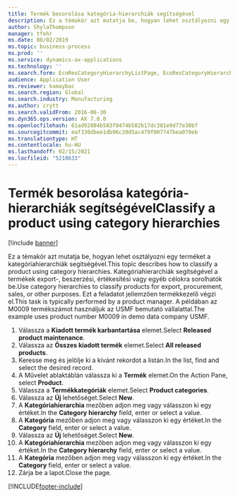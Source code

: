 ```yaml
---
title: Termék besorolása kategória-hierarchiák segítségével
description: Ez a témakör azt mutatja be, hogyan lehet osztályozni egy terméket a kategóriahierarchiák segítségével.
author: ShylaThompson
manager: tfehr
ms.date: 08/02/2019
ms.topic: business-process
ms.prod: ''
ms.service: dynamics-ax-applications
ms.technology: ''
ms.search.form: EcoResCategoryHierarchyListPage, EcoResCategoryHierarchyCreate, EcoResCategory, EcoResCategoryHierarchyRole
audience: Application User
ms.reviewer: kamaybac
ms.search.region: Global
ms.search.industry: Manufacturing
ms.author: crytt
ms.search.validFrom: 2016-06-30
ms.dyn365.ops.version: AX 7.0.0
ms.openlocfilehash: 61ad92804b583f0474b582b17dc381e9d77e38bf
ms.sourcegitcommit: eaf330dbee1db96c20d5ac479f007747bea079eb
ms.translationtype: HT
ms.contentlocale: hu-HU
ms.lasthandoff: 02/15/2021
ms.locfileid: "5218633"
---
```

# <a name="classify-a-product-using-category-hierarchies"></a><span data-ttu-id="fca1b-103">Termék besorolása kategória-hierarchiák segítségével</span><span class="sxs-lookup"><span data-stu-id="fca1b-103">Classify a product using category hierarchies</span></span>

[!include [banner](../../includes/banner.md)]

<span data-ttu-id="fca1b-104">Ez a témakör azt mutatja be, hogyan lehet osztályozni egy terméket a kategóriahierarchiák segítségével.</span><span class="sxs-lookup"><span data-stu-id="fca1b-104">This topic describes how to classify a product using category hierarchies.</span></span> <span data-ttu-id="fca1b-105">Kategóriahierarchiák segítségével a termékek export-, beszerzési, értékesítési vagy egyéb célokra sorolhatók be.</span><span class="sxs-lookup"><span data-stu-id="fca1b-105">Use category hierarchies to classify products for export, procurement, sales, or other purposes.</span></span> <span data-ttu-id="fca1b-106">Ezt a feladatot jellemzően termékkezelő végzi el.</span><span class="sxs-lookup"><span data-stu-id="fca1b-106">This task is typically performed by a product manager.</span></span> <span data-ttu-id="fca1b-107">A példában az M0009 termékszámot használjuk az USMF bemutató vállalattal.</span><span class="sxs-lookup"><span data-stu-id="fca1b-107">The example uses product number M0009 in demo data company USMF.</span></span>

1. <span data-ttu-id="fca1b-108">Válassza a **Kiadott termék karbantartása** elemet.</span><span class="sxs-lookup"><span data-stu-id="fca1b-108">Select **Released product maintenance**.</span></span>
2. <span data-ttu-id="fca1b-109">Válassza az **Összes kiadott termék** elemet.</span><span class="sxs-lookup"><span data-stu-id="fca1b-109">Select **All released products**.</span></span>
3. <span data-ttu-id="fca1b-110">Keresse meg és jelölje ki a kívánt rekordot a listán.</span><span class="sxs-lookup"><span data-stu-id="fca1b-110">In the list, find and select the desired record.</span></span>
4. <span data-ttu-id="fca1b-111">A Művelet ablaktáblán válassza ki a **Termék** elemet.</span><span class="sxs-lookup"><span data-stu-id="fca1b-111">On the Action Pane, select **Product**.</span></span>
5. <span data-ttu-id="fca1b-112">Válassza a **Termékkategóriák** elemet.</span><span class="sxs-lookup"><span data-stu-id="fca1b-112">Select **Product categories**.</span></span>
6. <span data-ttu-id="fca1b-113">Válassza az **Új** lehetőséget.</span><span class="sxs-lookup"><span data-stu-id="fca1b-113">Select **New**.</span></span>
7. <span data-ttu-id="fca1b-114">A **Kategóriahierarchia** mezőben adjon meg vagy válasszon ki egy értéket.</span><span class="sxs-lookup"><span data-stu-id="fca1b-114">In the **Category hierarchy** field, enter or select a value.</span></span>
8. <span data-ttu-id="fca1b-115">A **Kategória** mezőben adjon meg vagy válasszon ki egy értéket.</span><span class="sxs-lookup"><span data-stu-id="fca1b-115">In the **Category** field, enter or select a value.</span></span>
9. <span data-ttu-id="fca1b-116">Válassza az **Új** lehetőséget.</span><span class="sxs-lookup"><span data-stu-id="fca1b-116">Select **New**.</span></span>
10. <span data-ttu-id="fca1b-117">A **Kategóriahierarchia** mezőben adjon meg vagy válasszon ki egy értéket.</span><span class="sxs-lookup"><span data-stu-id="fca1b-117">In the **Category hierarchy** field, enter or select a value.</span></span>
11. <span data-ttu-id="fca1b-118">A **Kategória** mezőben adjon meg vagy válasszon ki egy értéket.</span><span class="sxs-lookup"><span data-stu-id="fca1b-118">In the **Category** field, enter or select a value.</span></span>
12. <span data-ttu-id="fca1b-119">Zárja be a lapot.</span><span class="sxs-lookup"><span data-stu-id="fca1b-119">Close the page.</span></span>



[!INCLUDE[footer-include](../../../includes/footer-banner.md)]